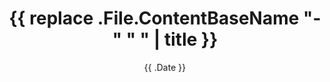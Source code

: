 ---
slug: '{{ .File.ContentBaseName }}'
title: '{{ replace .File.ContentBaseName "-" " " | title }}'
date: '{{ .Date }}'
draft: true
---